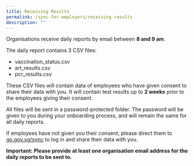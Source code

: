 ```yaml
---
title: Receiving Results
permalink: /sync-for-employers/receiving-results
description: ""
---
```

Organisations receive daily reports by email between **8 and 9 am**. 

The daily report contains 3 CSV files:
* vaccination_status.csv
* art_results.csv
* pcr_results.csv

These CSV files will contain data of employees who have given consent to share their data with you. It will contain test results up to **2 weeks** prior to the employees giving their consent. 

All files will be sent in a password-protected folder. The password will be given to you during your onboarding process, and will remain the same for all daily reports.

If employees have not given you their consent, please direct them to [go.gov.sg/sync](https://app.sync.gov.sg/) to log in and share their data with you.

**Important: Please provide at least one organisation email address for the daily reports to be sent to.**